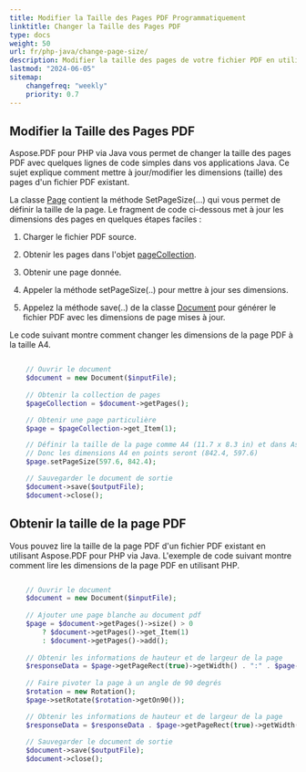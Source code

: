 ```yaml
---
title: Modifier la Taille des Pages PDF Programmatiquement
linktitle: Changer la Taille des Pages PDF
type: docs
weight: 50
url: fr/php-java/change-page-size/
description: Modifier la taille des pages de votre fichier PDF en utilisant PHP.
lastmod: "2024-06-05"
sitemap:
    changefreq: "weekly"
    priority: 0.7
---
```


## Modifier la Taille des Pages PDF

Aspose.PDF pour PHP via Java vous permet de changer la taille des pages PDF avec quelques lignes de code simples dans vos applications Java. Ce sujet explique comment mettre à jour/modifier les dimensions (taille) des pages d'un fichier PDF existant.

La classe [Page](https://reference.aspose.com/pdf//java/com.aspose.pdf/page) contient la méthode SetPageSize(...) qui vous permet de définir la taille de la page. Le fragment de code ci-dessous met à jour les dimensions des pages en quelques étapes faciles :

1. Charger le fichier PDF source.
1. Obtenir les pages dans l'objet [pageCollection](https://reference.aspose.com/pdf/java/com.aspose.pdf.class-use/pagecollection).
1. Obtenir une page donnée.
1. Appeler la méthode setPageSize(..) pour mettre à jour ses dimensions.

1. Appelez la méthode save(..) de la classe [Document](https://reference.aspose.com/pdf/java/com.aspose.pdf/Document) pour générer le fichier PDF avec les dimensions de page mises à jour.

Le code suivant montre comment changer les dimensions de la page PDF à la taille A4.

```php

    // Ouvrir le document
    $document = new Document($inputFile);
      
    // Obtenir la collection de pages
    $pageCollection = $document->getPages();

    // Obtenir une page particulière
    $page = $pageCollection->get_Item(1);

    // Définir la taille de la page comme A4 (11.7 x 8.3 in) et dans Aspose.Pdf, 1 pouce = 72 points
    // Donc les dimensions A4 en points seront (842.4, 597.6)
    $page.setPageSize(597.6, 842.4);

    // Sauvegarder le document de sortie
    $document->save($outputFile);
    $document->close();
```

## Obtenir la taille de la page PDF

Vous pouvez lire la taille de la page PDF d'un fichier PDF existant en utilisant Aspose.PDF pour PHP via Java. L'exemple de code suivant montre comment lire les dimensions de la page PDF en utilisant PHP.

```php

    // Ouvrir le document
    $document = new Document($inputFile);
      
    // Ajouter une page blanche au document pdf
    $page = $document->getPages()->size() > 0 
        ? $document->getPages()->get_Item(1) 
        : $document->getPages()->add();
    
    // Obtenir les informations de hauteur et de largeur de la page
    $responseData = $page->getPageRect(true)->getWidth() . ":" . $page->getPageRect(true)->getHeight();
    
    // Faire pivoter la page à un angle de 90 degrés
    $rotation = new Rotation();
    $page->setRotate($rotation->getOn90());

    // Obtenir les informations de hauteur et de largeur de la page
    $responseData = $responseData . $page->getPageRect(true)->getWidth() . ":" . $page->getPageRect(true)->getHeight();
    
    // Sauvegarder le document de sortie
    $document->save($outputFile);
    $document->close();
```